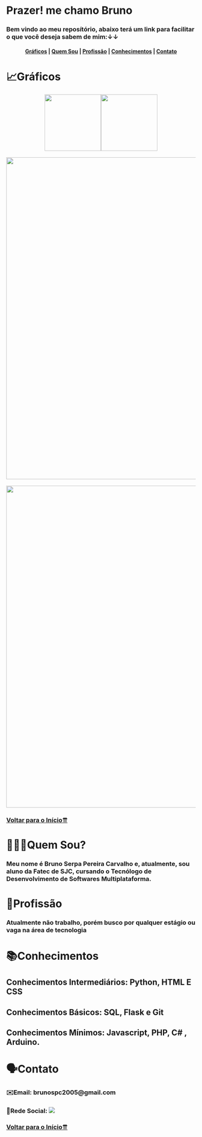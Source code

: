 <span id="inicio">

# Prazer! me chamo Bruno

<h3> Bem vindo ao meu reposítório, abaixo terá um link para facilitar o que você deseja sabem de mim:↓↓</h3>

<h4 align="center">
    <a href="#graficos">Gráficos</a> |
    <a href="#quemSou">Quem Sou</a> |
    <a href="#profissao">Profissão</a> |
    <a href="#conhecimentos">Conhecimentos</a> |
    <a href="#contato">Contato</a>
</h4>

<span id="graficos">

# 📈Gráficos

<div align="center">
    <img height="150em" src="https://github-readme-stats.vercel.app/api?username=BrunoSerpa&show_icons=true&locale=pt-br&title_color=E6FFF5&text_color=07261A&icon_color=7DD936&border_color=2DFFB3&bg_color=grad,1EA674,7EFAAD&include_all_commits=true&hide=prs,contribs,issues&count_private=true"/><img height="150em" src="https://github-readme-stats.vercel.app/api/top-langs/?username=BrunoSerpa&layout=compact&langs_count=7&locale=pt-br&title_color=07261A&text_color=07261A&border_color=2DFFB3&bg_color=grad,7EFAAD,F1FFF1"/>
   <br/><br/><img width="855em" src="https://github-readme-activity-graph.cyclic.app/graph?username=BrunoSerpa&bg_color=1EA674&color=E6FFF5&title_color=00EE00&line=00EE00&point=07261A&area=true&area_color=000000&hide_border=false&hide_title=false&height=300"/><br/> <br/>
    <img width="855em" src="https://github-readme-streak-stats.herokuapp.com?user=BrunoSerpa&hide_border=true&border_radius=10&locale=pt_BR&date_format=j%20M%5B%20Y%5D&type=png&card_width=1000&background=90%2C1EA674%2CF1FFF1&border=2DFFB3&fire=7DD936&currStreakNum=E6FFF5&ring=7DD936&sideLabels=07261A&stroke=E6FFF5&sideNums=E6FFF5&currStreakLabel=07261A&dates=07261A](https://git.io/streak-stats">
</div>

<h3> <a align="center" href="#inicio">Voltar para o Início⇈</a> </h3>

<span id="quemSou">

# 🙋🏽‍♂️Quem Sou?

<h3>Meu nome é Bruno Serpa Pereira Carvalho e, atualmente, sou aluno da Fatec de SJC, cursando o Tecnólogo de Desenvolvimento de Softwares Multiplataforma.</h3>

<span id="profissao">

# 💼Profissão

<h3>Atualmente não trabalho, porém busco por qualquer estágio ou vaga na área de tecnologia</h3>

<span id="conhecimentos">

# 📚Conhecimentos

<h2>Conhecimentos Intermediários:
    Python, HTML E CSS</h2>
<h2>Conhecimentos Básicos:
    SQL, Flask e Git
</h2>
<h2>Conhecimentos Mínimos:
    Javascript, PHP, C# , Arduino.
</h2>

<span id="contato">

# 🗣️Contato
<h3>✉️Email: brunospc2005@gmail.com </h2>
<h3>👤Rede Social:
    <a href="https://www.linkedin.com/in/BrunoSerpa" target="_blank"><img src="https://img.shields.io/badge/-LinkedIn-%230077B5?style=for-the-badge&logo=linkedin&logoColor=white" target="_blank"></a>
</h3>
<h3> <a align="center" href="#inicio">Voltar para o Início⇈</a> </h3>
